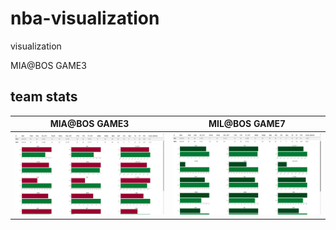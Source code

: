 # nba-visualization
visualization

MIA@BOS GAME3


## team stats
| MIA@BOS GAME3 | MIL@BOS GAME7                                                                                |
|-----------|----------------------------------------------------------------------------------------------|
| <img src="./images/barchart_MIA_at_BOS_GAME3.png" alt="MIA@BOS GAME3" title="MIA@BOS GAME3">          | <img src="./images/barchart_MIL_at_BOS_GAME7.png" alt="MIL@BOS GAME7" title="MIL@BOS GAME7"> |
